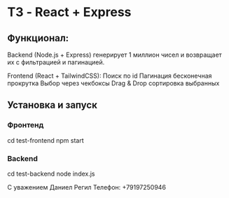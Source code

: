 
# ТЗ - React + Express

## Функционал:
Backend (Node.js + Express) генерирует 1 миллион чисел и возвращает их с  фильтрацией и пагинацией.

Frontend (React + TailwindCSS):
  Поиск по id
  Пагинация бесконечная прокрутка
  Выбор через чекбоксы
  Drag & Drop сортировка выбранных

## Установка и запуск

### Фронтенд
сd test-frontend
npm start

### Backend
cd test-backend
node index.js

С уважением 
Даниел Регил
Телефон: +79197250946 



